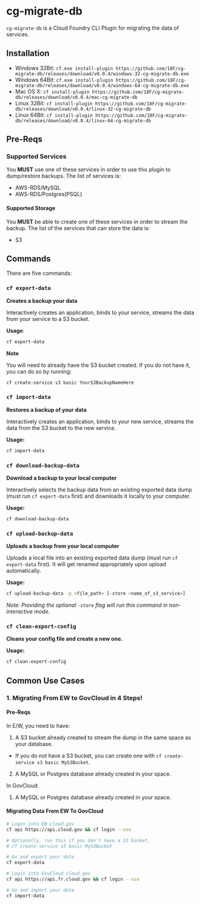 # cg-migrate-db

`cg-migrate-db` is a Cloud Foundry CLI Plugin for migrating the data of services.

## Installation
- Windows 32Bit: `cf.exe install-plugin https://github.com/18F/cg-migrate-db/releases/download/v0.0.4/windows-32-cg-migrate-db.exe`
- Windows 64Bit: `cf.exe install-plugin https://github.com/18F/cg-migrate-db/releases/download/v0.0.4/windows-64-cg-migrate-db.exe`
- Mac OS X: `cf install-plugin https://github.com/18F/cg-migrate-db/releases/download/v0.0.4/mac-cg-migrate-db`
- Linux 32Bit: `cf install-plugin https://github.com/18F/cg-migrate-db/releases/download/v0.0.4/linux-32-cg-migrate-db`
- Linux 64Bit: `cf install-plugin https://github.com/18F/cg-migrate-db/releases/download/v0.0.4/linux-64-cg-migrate-db`

## Pre-Reqs
### Supported Services
You **MUST** use one of these services in order to use this plugin to
dump/restore backups. The list of services is:
- AWS-RDS/MySQL
- AWS-RDS/Postgres(PSQL)

#### Supported Storage
You **MUST** be able to create one of these services in order to stream the backup.
The list of the services that can store the data is:
- S3

## Commands
There are five commands:

### `cf export-data`
**Creates a backup your data**

Interactively creates an application, binds to your
service, streams the data from your service to a S3 bucket.

**Usage**:

```sh
cf export-data
```

**Note**

You will need to already have the S3 bucket created.
If you do not have it, you can do so by running:
```sh
cf create-service s3 basic YourS3BackupNameHere
```

### `cf import-data`
**Restores a backup of your data**

Interactively creates an application, binds to your
new service, streams the data from the S3 bucket to the new service.

**Usage:**
```sh
cf import-data
```

### `cf download-backup-data`
**Download a backup to your local computer**

Interactively selects the backup data from an
existing exported data dump (must run `cf export-data` first) and downloads it
locally to your computer.

**Usage:**
```sh
cf download-backup-data
```

### `cf upload-backup-data`
**Uploads a backup from your local computer**

Uploads a local file into an existing exported data dump
(must run `cf export-data` first). It will get renamed appropriately upon
upload automatically.

**Usage:**
```sh
cf upload-backup-data -p <file_path> [-store <name_of_s3_service>]
```

*Note: Providing the optional `-store` flag will run this command in
non-interactive mode.*

### `cf clean-export-config`
**Cleans your config file and create a new one.**

**Usage:**
```sh
cf clean-export-config
```

## Common Use Cases
### 1. Migrating From EW to GovCloud in 4 Steps!
#### Pre-Reqs
In E/W, you need to have:

1. A S3 bucket already created to stream the dump in the same space as your database.
  - If you do not have a S3 bucket, you can create one with `cf create-service s3 basic MyS3Bucket`.
2. A MySQL or Postgres database already created in your space.

In GovCloud:

1. A MySQL or Postgres database already created in your space.

#### Migrating Data From EW To GovCloud
```sh
# Login into EW cloud.gov
cf api https://api.cloud.gov && cf login --sso

# Optionally, run this if you don't have a S3 bucket.
# cf create-service s3 basic MyS3Bucket

# Go and export your data
cf export-data

# Login into GovCloud cloud.gov
cf api https://api.fr.cloud.gov && cf login --sso

# Go and import your data
cf import-data
```
